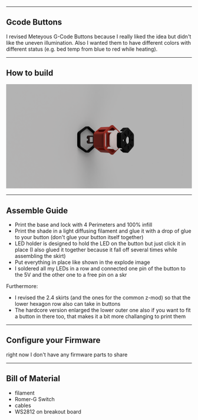 --------------------------------------------------------------------------------
Gcode Buttons
--------------------------------------------------------------------------------
I revised Meteyous G-Code Buttons because I really liked the idea but didn't like the uneven illumination.
Also I wanted them to have different colors with different status (e.g. bed temp from blue to red while heating).


--------------------------------------------------------------------------------
How to build
--------------------------------------------------------------------------------

![explode-image](pictures/button.png)

--------------------------------------------------------------------------------
Assemble Guide
--------------------------------------------------------------------------------
- Print the base and lock with 4 Perimeters and 100% infill
- Print the shade in a light diffusing filament and glue it with a drop of glue to your button (don't glue your button itself together)
- LED holder is designed to hold the LED on the button but just click it in place (I also glued it together because it fall off several times while assembling the skirt)
- Put everything in place like shown in the explode image
- I soldered all my LEDs in a row and connected one pin of the button to the 5V and the other one to a free pin on a skr

Furthermore:
- I revised the 2.4 skirts (and the ones for the common z-mod) so that the lower hexagon row also can take in buttons
- The hardcore version enlarged the lower outer one also if you want to fit a button in there too, that makes it a bit more challanging to print them

--------------------------------------------------------------------------------
Configure your Firmware
--------------------------------------------------------------------------------

right now I don't have any firmware parts to share

--------------------------------------------------------------------------------
Bill of Material
--------------------------------------------------------------------------------
- filament
- Romer-G Switch
- cables
- WS2812 on breakout board
